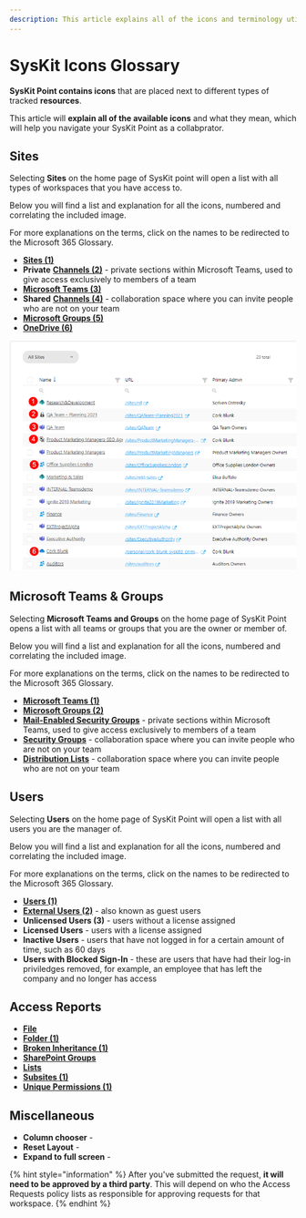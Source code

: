 ```yaml
---
description: This article explains all of the icons and terminology utilized in SysKit Point.  
---
```


# SysKit Icons Glossary

**SysKit Point contains icons** that are placed next to different types of tracked **resources**. 

This article will **explain all of the available icons** and what they mean, which will help you navigate your SysKit Point as a collabprator. 


## Sites

Selecting **Sites** on the home page of SysKit point will open a list with all types of workspaces that you have access to. 

Below you will find a list and explanation for all the icons, numbered and correlating the included image. 

For more explanations on the terms, click on the names to be redirected to the Microsoft 365 Glossary. 

* [**Sites (1)**](https://learn.microsoft.com/en-us/microsoft-365/community/glossary#site)
* **Private** [**Channels (2)**](https://learn.microsoft.com/en-us/microsoft-365/community/glossary#site) - private sections within Microsoft Teams, used to give access exclusively to members of a team
* [**Microsoft Teams (3)**](https://support.microsoft.com/en-us/topic/what-is-microsoft-teams-3de4d369-0167-8def-b93b-0eb5286d7a29)
* **Shared** [**Channels (4)**](https://learn.microsoft.com/en-us/microsoft-365/community/glossary#site) - collaboration space where you can invite people who are not on your team
* [**Microsoft Groups (5)**](https://support.microsoft.com/en-us/office/learn-about-microsoft-365-groups-b565caa1-5c40-40ef-9915-60fdb2d97fa2)
* [**OneDrive (6)**](https://learn.microsoft.com/en-us/microsoft-365/community/glossary#onedrive-for-business)

![Icons for Sites](../.gitbook/assets/syskit-icons-glossary_sites.png)

## Microsoft Teams & Groups

Selecting **Microsoft Teams and Groups** on the home page of SysKit Point opens a list with all teams or groups that you are the owner or member of. 

Below you will find a list and explanation for all the icons, numbered and correlating the included image. 

For more explanations on the terms, click on the names to be redirected to the Microsoft 365 Glossary. 

* [**Microsoft Teams (1)**](https://support.microsoft.com/en-us/topic/what-is-microsoft-teams-3de4d369-0167-8def-b93b-0eb5286d7a29)
* [**Microsoft Groups (2)**](https://support.microsoft.com/en-us/office/learn-about-microsoft-365-groups-b565caa1-5c40-40ef-9915-60fdb2d97fa2)
* [**Mail-Enabled Security Groups**](https://learn.microsoft.com/en-us/microsoft-365/community/glossary#site) - private sections within Microsoft Teams, used to give access exclusively to members of a team
* [**Security Groups**](https://learn.microsoft.com/en-us/microsoft-365/community/glossary#site) - collaboration space where you can invite people who are not on your team
* [**Distribution Lists**](https://learn.microsoft.com/en-us/microsoft-365/community/glossary#site) - collaboration space where you can invite people who are not on your team


## Users 

Selecting **Users** on the home page of SysKit Point will open a list with all users you are the manager of.  

Below you will find a list and explanation for all the icons, numbered and correlating the included image. 

For more explanations on the terms, click on the names to be redirected to the Microsoft 365 Glossary. 


* [**Users (1)**](https://learn.microsoft.com/en-us/microsoft-365/community/glossary#site)
* [**External Users (2)**](https://learn.microsoft.com/en-us/microsoft-365/admin/add-users/about-guest-users?view=o365-worldwide) - also known as guest users
* **Unlicensed Users (3)** - users without a license assigned
* **Licensed Users** - users with a license assigned
* **Inactive Users** - users that have not logged in for a certain amount of time, such as 60 days
* **Users with Blocked Sign-In** - these are users that have had their log-in priviledges removed, for example, an employee that has left the company and no longer has access 


## Access Reports

* [**File**](https://learn.microsoft.com/en-us/microsoft-365/community/glossary#site)
* [**Folder (1)**](https://learn.microsoft.com/en-us/microsoft-365/community/glossary#site)
* [**Broken Inheritance (1)**](https://learn.microsoft.com/en-us/microsoft-365/community/glossary#site)
* [**SharePoint Groups**](https://learn.microsoft.com/en-us/microsoft-365/community/glossary#site)
* [**Lists**](https://learn.microsoft.com/en-us/microsoft-365/community/glossary#site)
* [**Subsites (1)**](https://learn.microsoft.com/en-us/microsoft-365/community/glossary#site)
* [**Unique Permissions (1)**](https://learn.microsoft.com/en-us/microsoft-365/community/glossary#site)

## Miscellaneous 

* **Column chooser** -
* **Reset Layout** -
* **Expand to full screen** - 




{% hint style="information" %}
After you've submitted the request, **it will need to be approved by a third party**. This will depend on who the Access Requests policy lists as responsible for approving requests for that workspace.
{% endhint %}

